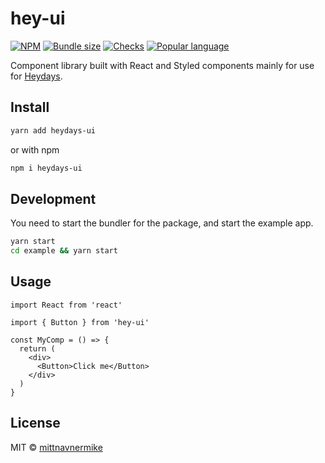 # hey-ui

[![NPM](https://img.shields.io/npm/v/heydays-ui.svg?style=flat&logo=npm)](https://www.npmjs.com/package/heydays-ui)
[![Bundle size](https://img.shields.io/bundlephobia/min/heydays-ui?style=flat&logo=bundlephobia)](https://github.com/heydaysoslo/hey-ui)
[![Checks](https://img.shields.io/github/checks-status/heydaysoslo/hey-ui/master?style=flat&logo=Jest)](https://github.com/heydaysoslo/hey-ui)
[![Popular language](https://img.shields.io/github/languages/top/heydaysoslo/hey-ui?style=flat&logo=github)](https://github.com/heydaysoslo/hey-ui)

Component library built with React and Styled components mainly for use for [Heydays](https://heydays.no).

## Install

```bash
yarn add heydays-ui
```

or with npm

```bash
npm i heydays-ui
```

## Development

You need to start the bundler for the package, and start the example app.

```bash
yarn start
cd example && yarn start
```

## Usage

```tsx
import React from 'react'

import { Button } from 'hey-ui'

const MyComp = () => {
  return (
    <div>
      <Button>Click me</Button>
    </div>
  )
}
```

## License

MIT © [mittnavnermike](https://github.com/mittnavnermike)
